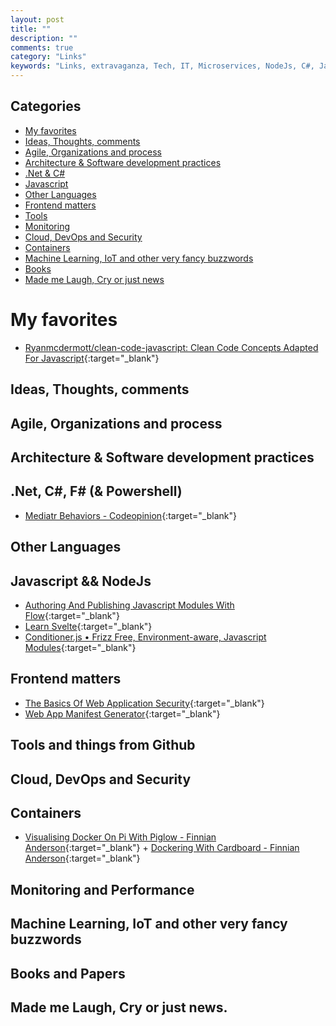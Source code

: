 ```yaml
---
layout: post
title: ""
description: ""
comments: true
category: "Links"
keywords: "Links, extravaganza, Tech, IT, Microservices, NodeJs, C#, Javascript, Solution architecture"
---
```


## Categories ##
* [My favorites](#favorites)
* [Ideas, Thoughts, comments](#ideas)
* [Agile, Organizations and process](#agile)
* [Architecture & Software development practices](#development)
* [.Net & C#](#net)
* [Javascript](#javascript)
* [Other Languages](#polygloting)
* [Frontend matters](#web)
* [Tools](#tools)
* [Monitoring](#monitoring)
* [Cloud, DevOps and Security](#devops)
* [Containers](#containers)
* [Machine Learning, IoT and other very fancy buzzwords](#iot)
* [Books](#books)
* [Made me Laugh, Cry or just news](#news)

# My favorites<a name="favorites"></a> #
* [Ryanmcdermott/clean-code-javascript: Clean Code Concepts Adapted For Javascript](https://github.com/ryanmcdermott/clean-code-javascript){:target="_blank"}

## Ideas, Thoughts, comments <a name="ideas"></a> ##

## Agile, Organizations and process<a name="agile"></a> ##

## Architecture & Software development practices <a name="development"></a> ##

## **.Net, C#, F# (& Powershell)**  <a name="net"></a> ##
* [Mediatr Behaviors - Codeopinion](http://codeopinion.com/mediatr-behaviors/){:target="_blank"}

## Other Languages  <a name="polygloting"></a> ##

## Javascript && NodeJs <a name="javascript"></a><a name="nodejs"></a> ##
* [Authoring And Publishing Javascript Modules With Flow](http://javascriptplayground.com/blog/2017/01/npm-flowjs-javascript/){:target="_blank"}
* [Learn Svelte](https://svelte.technology/guide){:target="_blank"}
* [Conditioner.js • Frizz Free, Environment-aware, Javascript Modules](http://conditionerjs.com/){:target="_blank"}
## Frontend matters <a name="web"></a> ##
* [The Basics Of Web Application Security](http://martinfowler.com/articles/web-security-basics.html#AuthorizeActions){:target="_blank"}
* [Web App Manifest Generator](https://tomitm.github.io/appmanifest/){:target="_blank"}

## Tools and things from Github <a name="tools"></a> ##

## Cloud, DevOps and Security<a name="devops"></a> ##

## Containers <a name="containers"></a> ##
* [Visualising Docker On Pi With Piglow - Finnian Anderson](https://fxapi.co.uk/2016/11/21/visualising-dockerpi-with-piglow/){:target="_blank"} + [Dockering With Cardboard - Finnian Anderson](https://fxapi.co.uk/2016/11/23/dockering-with-carboard/){:target="_blank"}

## Monitoring and Performance <a name="monitoring"></a> ##

## Machine Learning, IoT and other very fancy buzzwords <a name="iot"></a> ##

## Books and Papers<a name="books"></a> ##

## Made me Laugh, Cry or just news. <a name="news"></a> ##
